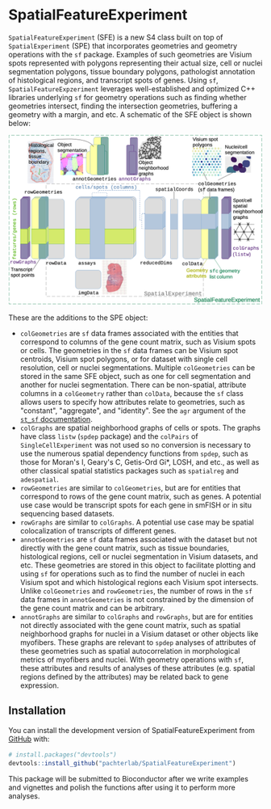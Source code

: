 
# SpatialFeatureExperiment

<!-- badges: start -->
<!-- badges: end -->

`SpatialFeatureExperiment` (SFE) is a new S4 class built on top of `SpatialExperiment` (SPE) that incorporates geometries and geometry operations with the `sf` package. Examples of such geometries are Visium spots represented with polygons representing their actual size, cell or nuclei segmentation polygons, tissue boundary polygons, pathologist annotation of histological regions, and transcript spots of genes. Using `sf`, `SpatialFeatureExpzeriment` leverages well-established and optimized C++ libraries underlying `sf` for geometry operations such as finding whether geometries intersect, finding the intersection geometries, buffering a geometry with a margin, and etc. A schematic of the SFE object is shown below:

<img src="vignettes/sfe_schematics.png" width="800"/>

These are the additions to the SPE object:

* `colGeometries` are `sf` data frames associated with the entities that correspond to columns of the gene count matrix, such as Visium spots or cells. The geometries in the `sf` data frames can be Visium spot centroids, Visium spot polygons, or for dataset with single cell resolution, cell or nuclei segmentations. Multiple `colGeometries` can be stored in the same SFE object, such as one for cell segmentation and another for nuclei segmentation. There can be non-spatial, attribute columns in a `colGeometry` rather than `colData`, because the `sf` class allows users to specify how attributes relate to geometries, such as "constant", "aggregate", and "identity". See the `agr` argument of the [`st_sf` documentation](https://r-spatial.github.io/sf/reference/sf.html).
* `colGraphs` are spatial neighborhood graphs of cells or spots. The graphs have class `listw` (`spdep` package) and the `colPairs` of `SingleCellExperiment` was not used so no conversion is necessary to use the numerous spatial dependency functions from `spdep`, such as those for Moran's I, Geary's C, Getis-Ord Gi*, LOSH, and etc., as well as other classical spatial statistics packages such as `spatialreg` and `adespatial`.
* `rowGeometries` are similar to `colGeometries`, but are for entities that correspond to rows of the gene count matrix, such as genes. A potential use case would be transcript spots for each gene in smFISH or in situ sequencing based datasets.
* `rowGraphs` are similar to `colGraphs`. A potential use case may be spatial colocalization of transcripts of different genes.
* `annotGeometries` are `sf` data frames associated with the dataset but not directly with the gene count matrix, such as tissue boundaries, histological regions, cell or nuclei segmentation in Visium datasets, and etc. These geometries are stored in this object to facilitate plotting and using `sf` for operations such as to find the number of nuclei in each Visium spot and which histological regions each Visium spot intersects. Unlike `colGeometries` and `rowGeometries`, the number of rows in the `sf` data frames in `annotGeometries` is not constrained by the dimension of the gene count matrix and can be arbitrary.
* `annotGraphs` are similar to `colGraphs` and `rowGraphs`, but are for entities not directly associated with the gene count matrix, such as spatial neighborhood graphs for nuclei in a Visium dataset or other objects like myofibers. These graphs are relevant to `spdep` analyses of attributes of these geometries such as spatial autocorrelation in morphological metrics of myofibers and nuclei. With geometry operations with `sf`, these attributes and results of analyses of these attributes (e.g. spatial regions defined by the attributes) may be related back to gene expression.

## Installation

You can install the development version of SpatialFeatureExperiment from [GitHub](https://github.com/) with:

``` r
# install.packages("devtools")
devtools::install_github("pachterlab/SpatialFeatureExperiment")
```

This package will be submitted to Bioconductor after we write examples and vignettes and polish the functions after using it to perform more analyses.
